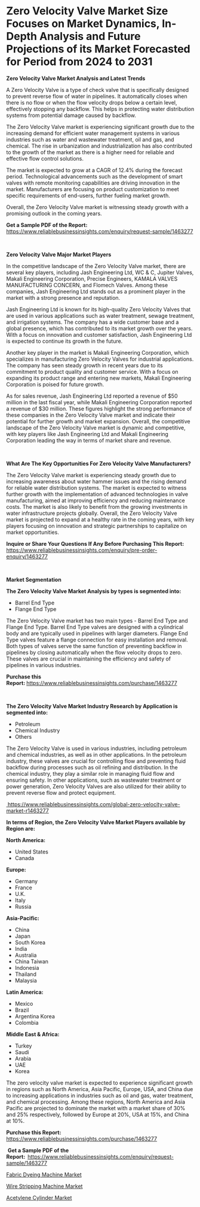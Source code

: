 <p><h1>Zero Velocity Valve Market Size Focuses on Market Dynamics, In-Depth Analysis and Future Projections of its Market Forecasted for Period from 2024 to 2031</h1></p><p><strong>Zero Velocity Valve Market Analysis and Latest Trends</strong></p>
<p><p>A Zero Velocity Valve is a type of check valve that is specifically designed to prevent reverse flow of water in pipelines. It automatically closes when there is no flow or when the flow velocity drops below a certain level, effectively stopping any backflow. This helps in protecting water distribution systems from potential damage caused by backflow.</p><p>The Zero Velocity Valve market is experiencing significant growth due to the increasing demand for efficient water management systems in various industries such as water and wastewater treatment, oil and gas, and chemical. The rise in urbanization and industrialization has also contributed to the growth of the market as there is a higher need for reliable and effective flow control solutions.</p><p>The market is expected to grow at a CAGR of 12.4% during the forecast period. Technological advancements such as the development of smart valves with remote monitoring capabilities are driving innovation in the market. Manufacturers are focusing on product customization to meet specific requirements of end-users, further fueling market growth.</p><p>Overall, the Zero Velocity Valve market is witnessing steady growth with a promising outlook in the coming years.</p></p>
<p><strong>Get a Sample PDF of the Report:&nbsp;</strong> <a href="https://www.reliablebusinessinsights.com/enquiry/request-sample/1463277">https://www.reliablebusinessinsights.com/enquiry/request-sample/1463277</a></p>
<p>&nbsp;</p>
<p><strong>Zero Velocity Valve Major Market Players</strong></p>
<p><p>In the competitive landscape of the Zero Velocity Valve market, there are several key players, including Jash Engineering Ltd, WC & C, Jupiter Valves, Makali Engineering Corporation, Precise Engineers, KAMALA VALVES MANUFACTURING CONCERN, and Flomech Valves. Among these companies, Jash Engineering Ltd stands out as a prominent player in the market with a strong presence and reputation.</p><p>Jash Engineering Ltd is known for its high-quality Zero Velocity Valves that are used in various applications such as water treatment, sewage treatment, and irrigation systems. The company has a wide customer base and a global presence, which has contributed to its market growth over the years. With a focus on innovation and customer satisfaction, Jash Engineering Ltd is expected to continue its growth in the future.</p><p>Another key player in the market is Makali Engineering Corporation, which specializes in manufacturing Zero Velocity Valves for industrial applications. The company has seen steady growth in recent years due to its commitment to product quality and customer service. With a focus on expanding its product range and entering new markets, Makali Engineering Corporation is poised for future growth.</p><p>As for sales revenue, Jash Engineering Ltd reported a revenue of $50 million in the last fiscal year, while Makali Engineering Corporation reported a revenue of $30 million. These figures highlight the strong performance of these companies in the Zero Velocity Valve market and indicate their potential for further growth and market expansion. Overall, the competitive landscape of the Zero Velocity Valve market is dynamic and competitive, with key players like Jash Engineering Ltd and Makali Engineering Corporation leading the way in terms of market share and revenue.</p></p>
<p>&nbsp;</p>
<p><strong>What Are The Key Opportunities For Zero Velocity Valve Manufacturers?</strong></p>
<p><p>The Zero Velocity Valve market is experiencing steady growth due to increasing awareness about water hammer issues and the rising demand for reliable water distribution systems. The market is expected to witness further growth with the implementation of advanced technologies in valve manufacturing, aimed at improving efficiency and reducing maintenance costs. The market is also likely to benefit from the growing investments in water infrastructure projects globally. Overall, the Zero Velocity Valve market is projected to expand at a healthy rate in the coming years, with key players focusing on innovation and strategic partnerships to capitalize on market opportunities.</p></p>
<p><strong>Inquire or Share Your Questions If Any Before Purchasing This Report:</strong> <a href="https://www.reliablebusinessinsights.com/enquiry/pre-order-enquiry/1463277">https://www.reliablebusinessinsights.com/enquiry/pre-order-enquiry/1463277</a></p>
<p>&nbsp;</p>
<p><strong>Market Segmentation</strong></p>
<p><strong>The Zero Velocity Valve Market Analysis by types is segmented into:</strong></p>
<p><ul><li>Barrel End Type</li><li>Flange End Type</li></ul></p>
<p><p>The Zero Velocity Valve market has two main types - Barrel End Type and Flange End Type. Barrel End Type valves are designed with a cylindrical body and are typically used in pipelines with larger diameters. Flange End Type valves feature a flange connection for easy installation and removal. Both types of valves serve the same function of preventing backflow in pipelines by closing automatically when the flow velocity drops to zero. These valves are crucial in maintaining the efficiency and safety of pipelines in various industries.</p></p>
<p><strong>Purchase this Report:&nbsp;</strong><a href="https://www.reliablebusinessinsights.com/purchase/1463277">https://www.reliablebusinessinsights.com/purchase/1463277</a></p>
<p>&nbsp;</p>
<p><strong>The Zero Velocity Valve Market Industry Research by Application is segmented into:</strong></p>
<p><ul><li>Petroleum</li><li>Chemical Industry</li><li>Others</li></ul></p>
<p><p>The Zero Velocity Valve is used in various industries, including petroleum and chemical industries, as well as in other applications. In the petroleum industry, these valves are crucial for controlling flow and preventing fluid backflow during processes such as oil refining and distribution. In the chemical industry, they play a similar role in managing fluid flow and ensuring safety. In other applications, such as wastewater treatment or power generation, Zero Velocity Valves are also utilized for their ability to prevent reverse flow and protect equipment.</p></p>
<p><a href="https://www.reliablebusinessinsights.com/global-zero-velocity-valve-market-r1463277">&nbsp;https://www.reliablebusinessinsights.com/global-zero-velocity-valve-market-r1463277</a></p>
<p><strong>In terms of Region, the Zero Velocity Valve Market Players available by Region are:</strong></p>
<p>
    <p> <strong> North America: </strong>
        <ul>
            <li>United States</li>
            <li>Canada</li>
        </ul>
        </p> 
    <p> <strong> Europe: </strong>
        <ul>
            <li>Germany</li>
            <li>France</li>
            <li>U.K.</li>
            <li>Italy</li>
            <li>Russia</li>
        </ul>
        </p> 
    <p> <strong> Asia-Pacific: </strong>
        <ul>
            <li>China</li>
            <li>Japan</li>
            <li>South Korea</li>
            <li>India</li>
            <li>Australia</li>
            <li>China Taiwan</li>
            <li>Indonesia</li>
            <li>Thailand</li>
            <li>Malaysia</li>
        </ul>
        </p> 
    <p> <strong> Latin America: </strong>
        <ul>
            <li>Mexico</li>
            <li>Brazil</li>
            <li>Argentina Korea</li>
            <li>Colombia</li>
        </ul>
        </p> 
    <p> <strong> Middle East & Africa: </strong>
        <ul>
            <li>Turkey</li>
            <li>Saudi</li>
            <li>Arabia</li>
            <li>UAE</li>
            <li>Korea</li>
        </ul>
    </p>
    </p>
<p><p>The zero velocity valve market is expected to experience significant growth in regions such as North America, Asia Pacific, Europe, USA, and China due to increasing applications in industries such as oil and gas, water treatment, and chemical processing. Among these regions, North America and Asia Pacific are projected to dominate the market with a market share of 30% and 25% respectively, followed by Europe at 20%, USA at 15%, and China at 10%.</p></p>
<p><strong>Purchase this Report: </strong><a href="https://www.reliablebusinessinsights.com/purchase/1463277">https://www.reliablebusinessinsights.com/purchase/1463277</a></p>
<p>&nbsp;<strong>Get a Sample PDF of the Report:&nbsp;&nbsp;</strong><a href="https://www.reliablebusinessinsights.com/enquiry/request-sample/1463277">https://www.reliablebusinessinsights.com/enquiry/request-sample/1463277</a></p>
<p><strong></strong></p>
<p><p><a href="https://github.com/dimitrishawkinswaynenp91rgz/Market-Research-Report-List-3/blob/main/fabric-dyeing-machine-market.md">Fabric Dyeing Machine Market</a></p><p><a href="https://github.com/tamvrosiya/Market-Research-Report-List-4/blob/main/wire-stripping-machine-market.md">Wire Stripping Machine Market</a></p><p><a href="https://github.com/changoleonlaverguenzanoexiste/Market-Research-Report-List-3/blob/main/acetylene-cylinder-market.md">Acetylene Cylinder Market</a></p></p>